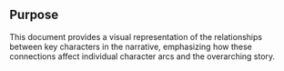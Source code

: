 ## Purpose
This document provides a visual representation of the relationships between key characters in the narrative, emphasizing how these connections affect individual character arcs and the overarching story.
